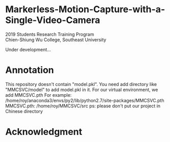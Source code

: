 # Markerless-Motion-Capture-with-a-Single-Video-Camera
2019 Students Research Training Program  
Chien-Shiung Wu College, Southeast University  

Under development...  

# Annotation
This repository doesn't contain "model.pkl".
You need add directory like "MMCSVC/model" to add model.pkl in it.
For our virtual environment, we add MMCSVC.pth
For example:
/home/roy/anaconda3/envs/py2/lib/python2.7/site-packages/MMCSVC.pth
MMCSVC.pth:
/home/roy/MMCSVC/src 
ps:
    please don't put our project in Chinese directory    
# Acknowledgment
